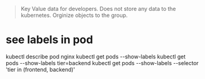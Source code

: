 > Key Value data for developers.
> Does not store any data to the kubernetes.
> Orginize objects to the group.

# see labels in pod
kubectl describe pod nginx
kubectl get pods --show-labels
kubectl get pods --show-labels tier=backend
kubectl get pods --show-labels --selector 'tier in (frontend, backend)'